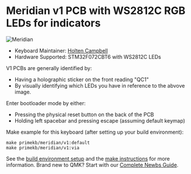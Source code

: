 # Meridian v1 PCB with WS2812C RGB LEDs for indicators

![Meridian](https://cdn.shopify.com/s/files/1/2016/1211/files/IMG_0934.JPG?v=1612649071)

* Keyboard Maintainer: [Holten Campbell](https://github.com/holtenc)
* Hardware Supported: STM32F072CBT6 with WS2812C LEDs

V1 PCBs are generally identified by: 
* Having a holographic sticker on the front reading "QC1"
* By visually identifying which LEDs you have in reference to the abvove image.

Enter bootloader mode by either:
* Pressing the physical reset button on the back of the PCB
* Holding left spacebar and pressing escape (assuming default keymap) 

Make example for this keyboard (after setting up your build environment):

    make primekb/meridian/v1:default
    make primekb/meridian/v1:via

See the [build environment setup](https://docs.qmk.fm/#/getting_started_build_tools) and the [make instructions](https://docs.qmk.fm/#/getting_started_make_guide) for more information. Brand new to QMK? Start with our [Complete Newbs Guide](https://docs.qmk.fm/#/newbs).
